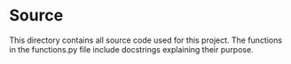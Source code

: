 # Source

This directory contains all source code used for this project. The functions in the functions.py file include docstrings explaining their purpose.